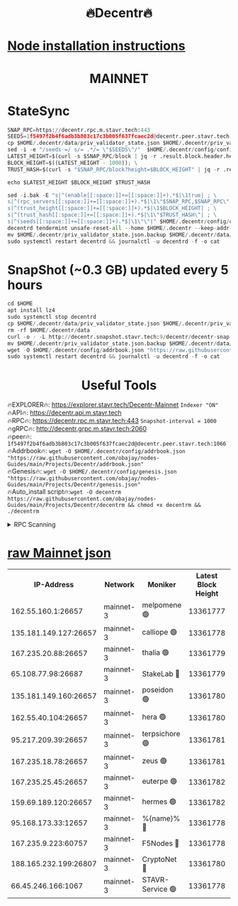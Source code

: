 <h1 align="center"> 🔥Decentr🔥</h1>

[Node installation instructions](https://github.com/obajay/nodes-Guides/tree/main/Projects/Decentr)
=
<h1 align="center"> MAINNET</h1>

# StateSync
```python
SNAP_RPC=https://decentr.rpc.m.stavr.tech:443
SEEDS=1f5497f2b4f6adb3b803c17c3b005f637fcaec2d@decentr.peer.stavr.tech:1066
cp $HOME/.decentr/data/priv_validator_state.json $HOME/.decentr/priv_validator_state.json.backup
sed -i -e "/seeds =/ s/= .*/= \"$SEEDS\"/"  $HOME/.decentr/config/config.toml
LATEST_HEIGHT=$(curl -s $SNAP_RPC/block | jq -r .result.block.header.height); \
BLOCK_HEIGHT=$((LATEST_HEIGHT - 1000)); \
TRUST_HASH=$(curl -s "$SNAP_RPC/block?height=$BLOCK_HEIGHT" | jq -r .result.block_id.hash)

echo $LATEST_HEIGHT $BLOCK_HEIGHT $TRUST_HASH

sed -i.bak -E "s|^(enable[[:space:]]+=[[:space:]]+).*$|\1true| ; \
s|^(rpc_servers[[:space:]]+=[[:space:]]+).*$|\1\"$SNAP_RPC,$SNAP_RPC\"| ; \
s|^(trust_height[[:space:]]+=[[:space:]]+).*$|\1$BLOCK_HEIGHT| ; \
s|^(trust_hash[[:space:]]+=[[:space:]]+).*$|\1\"$TRUST_HASH\"| ; \
s|^(seeds[[:space:]]+=[[:space:]]+).*$|\1\"\"|" $HOME/.decentr/config/config.toml
decentrd tendermint unsafe-reset-all --home $HOME/.decentr --keep-addr-book
mv $HOME/.decentr/priv_validator_state.json.backup $HOME/.decentr/data/priv_validator_state.json
sudo systemctl restart decentrd && journalctl -u decentrd -f -o cat
```
# SnapShot (~0.3 GB) updated every 5 hours
```python
cd $HOME
apt install lz4
sudo systemctl stop decentrd
cp $HOME/.decentr/data/priv_validator_state.json $HOME/.decentr/priv_validator_state.json.backup
rm -rf $HOME/.decentr/data
curl -o - -L http://decentr.snapshot.stavr.tech:9/decentr/decentr-snap.tar.lz4 | lz4 -c -d - | tar -x -C $HOME/.decentr --strip-components 2
mv $HOME/.decentr/priv_validator_state.json.backup $HOME/.decentr/data/priv_validator_state.json
wget -O $HOME/.decentr/config/addrbook.json "https://raw.githubusercontent.com/obajay/nodes-Guides/main/Projects/Decentr/addrbook.json"
sudo systemctl restart decentrd && journalctl -u decentrd -f -o cat
```

 <h1 align="center"> Useful Tools</h1>

🔥EXPLORER🔥:     https://explorer.stavr.tech/Decentr-Mainnet        `Indexer "ON"` \
🔥API🔥:          https://decentr.api.m.stavr.tech \
🔥RPC🔥:          https://decentr.rpc.m.stavr.tech:443              `Snapshot-interval = 1000` \
🔥gRPC🔥:         http://decentr.grpc.m.stavr.tech:2060 \
🔥peer🔥:         `1f5497f2b4f6adb3b803c17c3b005f637fcaec2d@decentr.peer.stavr.tech:1066` \
🔥Addrbook🔥:  `wget -O $HOME/.decentr/config/addrbook.json "https://raw.githubusercontent.com/obajay/nodes-Guides/main/Projects/Decentr/addrbook.json"` \
🔥Genesis🔥:  `wget -O $HOME/.decentr/config/genesis.json "https://raw.githubusercontent.com/obajay/nodes-Guides/main/Projects/Decentr/genesis.json"` \
🔥Auto_install script🔥:`wget -O decentrm https://raw.githubusercontent.com/obajay/nodes-Guides/main/Projects/Decentr/decentrm && chmod +x decentrm && ./decentrm`

<details>
<summary>RPC Scanning</summary>

<h2 align="center"> We scan nodes in real time every 4 hours. And we provide the final result of RPC endpoints.
We cannot influence the operation of these nodes in any way. </h2>


```python
If Voting Power is higher than 0 --> then the Node is a validator of the network and may be subject to attack and be a potential threat to the chain.
```
```python
We marked such validators with a red symbol
```

</details>

[raw Mainnet json](https://rpc-check.decentrm.stavr.tech/decentrm/rpc-decentrm-result.json)
=



<table><tr><th>IP-Address</th><th>Network</th><th>Moniker</th><th>Latest Block Height</th><th>Earliest Block Height</th><th>Catching Up</th><th>Tx Index</th><th>Voting Power</th><th>Scan Time</th></tr><tr><td>162.55.160.1:26657</td><td>mainnet-3</td><td>melpomene 🟢</td><td>13361777</td><td>1688950</td><td>False</td><td>on</td><td>0</td><td>2024-03-17T10:54:47.017946161UTC</td></tr><tr><td>135.181.149.127:26657</td><td>mainnet-3</td><td>calliope 🟢</td><td>13361778</td><td>1688950</td><td>False</td><td>on</td><td>0</td><td>2024-03-17T10:54:51.435486246UTC</td></tr><tr><td>167.235.20.88:26657</td><td>mainnet-3</td><td>thalia 🟢</td><td>13361779</td><td>1688950</td><td>False</td><td>on</td><td>0</td><td>2024-03-17T10:54:54.974872121UTC</td></tr><tr><td>65.108.77.98:26687</td><td>mainnet-3</td><td>StakeLab 🔴</td><td>13361779</td><td>1688950</td><td>False</td><td>on</td><td>5458693</td><td>2024-03-17T10:54:55.268434560UTC</td></tr><tr><td>135.181.149.160:26657</td><td>mainnet-3</td><td>poseidon 🟢</td><td>13361780</td><td>1688950</td><td>False</td><td>on</td><td>0</td><td>2024-03-17T10:54:59.640798144UTC</td></tr><tr><td>162.55.40.104:26657</td><td>mainnet-3</td><td>hera 🟢</td><td>13361780</td><td>1688950</td><td>False</td><td>on</td><td>0</td><td>2024-03-17T10:55:00.128174846UTC</td></tr><tr><td>95.217.209.39:26657</td><td>mainnet-3</td><td>terpsichore 🟢</td><td>13361781</td><td>1688950</td><td>False</td><td>on</td><td>0</td><td>2024-03-17T10:55:04.519252752UTC</td></tr><tr><td>167.235.18.78:26657</td><td>mainnet-3</td><td>zeus 🟢</td><td>13361781</td><td>1688950</td><td>False</td><td>on</td><td>0</td><td>2024-03-17T10:55:08.806959668UTC</td></tr><tr><td>167.235.25.45:26657</td><td>mainnet-3</td><td>euterpe 🟢</td><td>13361782</td><td>1688950</td><td>False</td><td>on</td><td>0</td><td>2024-03-17T10:55:11.061919479UTC</td></tr><tr><td>159.69.189.120:26657</td><td>mainnet-3</td><td>hermes 🟢</td><td>13361782</td><td>1688950</td><td>False</td><td>on</td><td>0</td><td>2024-03-17T10:55:13.323030200UTC</td></tr><tr><td>95.168.173.33:12657</td><td>mainnet-3</td><td>%{name}% 🔴</td><td>13361778</td><td>8964001</td><td>False</td><td>on</td><td>4280381</td><td>2024-03-17T10:54:52.470265612UTC</td></tr><tr><td>167.235.9.223:60757</td><td>mainnet-3</td><td>F5Nodes 🔴</td><td>13361778</td><td>12380001</td><td>False</td><td>off</td><td>562</td><td>2024-03-17T10:54:52.723498486UTC</td></tr><tr><td>188.165.232.199:26807</td><td>mainnet-3</td><td>CryptoNet 🔴</td><td>13361780</td><td>13242001</td><td>False</td><td>off</td><td>916259</td><td>2024-03-17T10:54:59.888654405UTC</td></tr><tr><td>66.45.246.166:1067</td><td>mainnet-3</td><td>STAVR-Service 🟢</td><td>13361778</td><td>13359001</td><td>False</td><td>on</td><td>0</td><td>2024-03-17T10:54:51.987572644UTC</td></tr></table>
